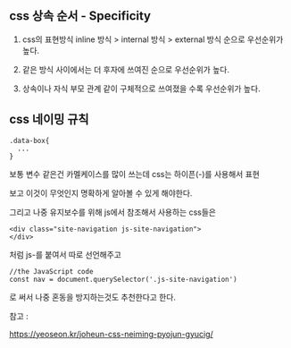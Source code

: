 ## css 상속 순서 - Specificity

1. css의 표현방식 inline 방식 > internal 방식 > external 방식 순으로 우선순위가 높다.

2. 같은 방식 사이에서는 더 후자에 쓰여진 순으로 우선순위가 높다.

3. 상속이나 자식 부모 관계 같이 구체적으로 쓰여졌을 수록 우선순위가 높다.

## css 네이밍 규칙
```
.data-box{
  ...
} 
```

보통 변수 같은건 카멜케이스를 많이 쓰는데 css는 하이픈(-)를 사용해서 표현

보고 이것이 무엇인지 명확하게 알아볼 수 있게 해야한다.

그리고 나중 유지보수를 위해 js에서 참조해서 사용하는 css들은

```
<div class="site-navigation js-site-navigation">
</div>
```
처럼 js-를 붙여서 따로 선언해주고

```
//the JavaScript code
const nav = document.querySelector('.js-site-navigation')
```

로 써서 나중 혼동을 방지하는것도 추천한다고 한다. 


참고 : 

https://yeoseon.kr/joheun-css-neiming-pyojun-gyucig/
